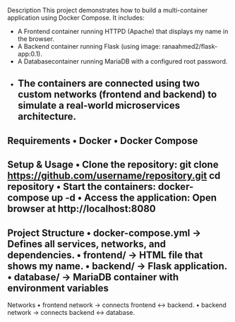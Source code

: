 Description 
  This project demonstrates how to build a multi-container application using Docker Compose.
It includes: 
- A Frontend container running HTTPD (Apache) that displays my name in the browser. 
- A Backend container running Flask (using image: ranaahmed2/flask-app:0.1).
- A Databasecontainer running MariaDB with a configured root password.
- The containers are connected using two custom networks (frontend and backend) to simulate a real-world microservices architecture.
  ----------------------------------------------------------------------------------------------------------------------------------
Requirements
  • Docker
  • Docker Compose
  ----------------------------------------------------------------------------------------------------------------------------------
Setup & Usage
  • Clone the repository: git clone https://github.com/username/repository.git cd repository
  • Start the containers: docker-compose up -d
  • Access the application: Open browser at http://localhost:8080
  ----------------------------------------------------------------------------------------------------------------------------------
Project Structure
  • docker-compose.yml → Defines all services, networks, and dependencies.
  • frontend/ → HTML file that shows my name.
  • backend/ → Flask application.
  • database/ → MariaDB container with environment variables
  ----------------------------------------------------------------------------------------------------------------------------------
Networks
  • frontend network → connects frontend ↔ backend.
  • backend network → connects backend ↔ database.
  
